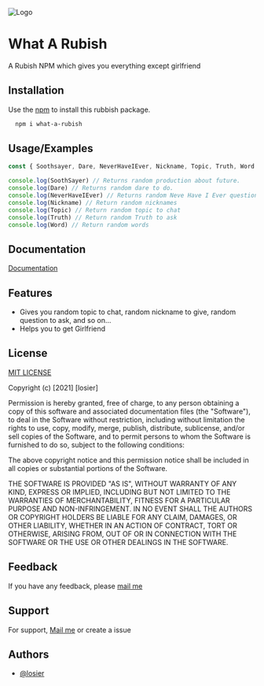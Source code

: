 
![Logo](https://cdn.discordapp.com/attachments/854776194561081354/914064353668517958/Logo.png)
# What A Rubish

A Rubish NPM which gives you everything except girlfriend
## Installation

Use the [npm](https://docs.npmjs.com/) to install this rubbish package.

```bash
  npm i what-a-rubish
```
    
## Usage/Examples

```javascript
const { Soothsayer, Dare, NeverHaveIEver, Nickname, Topic, Truth, Word }; = require('what-a-rubish');

console.log(SoothSayer) // Returns random production about future.
console.log(Dare) // Returns random dare to do.
console.log(NeverHaveIEver) // Returns random Neve Have I Ever question.
console.log(Nickname) // Return random nicknames
console.log(Topic) // Return random topic to chat
console.log(Truth) // Return random Truth to ask
console.log(Word) // Return random words
```


## Documentation

[Documentation](https://github.com/losier/What-A-Rubish/blob/main/README.md)


## Features

- Gives you random topic to chat, random nickname to give, random question to ask, and so on...
- Helps you to get Girlfriend

## License

[MIT LICENSE](https://choosealicense.com/licenses/mit/)

Copyright (c) [2021] [losier]

Permission is hereby granted, free of charge, to any person obtaining a copy
of this software and associated documentation files (the "Software"), to deal
in the Software without restriction, including without limitation the rights
to use, copy, modify, merge, publish, distribute, sublicense, and/or sell
copies of the Software, and to permit persons to whom the Software is
furnished to do so, subject to the following conditions:

The above copyright notice and this permission notice shall be included in all
copies or substantial portions of the Software.

THE SOFTWARE IS PROVIDED "AS IS", WITHOUT WARRANTY OF ANY KIND, EXPRESS OR
IMPLIED, INCLUDING BUT NOT LIMITED TO THE WARRANTIES OF MERCHANTABILITY,
FITNESS FOR A PARTICULAR PURPOSE AND NON-INFRINGEMENT. IN NO EVENT SHALL THE
AUTHORS OR COPYRIGHT HOLDERS BE LIABLE FOR ANY CLAIM, DAMAGES, OR OTHER
LIABILITY, WHETHER IN AN ACTION OF CONTRACT, TORT OR OTHERWISE, ARISING FROM,
OUT OF OR IN CONNECTION WITH THE SOFTWARE OR THE USE OR OTHER DEALINGS IN THE
SOFTWARE.


## Feedback

If you have any feedback, please [mail me](mailto:nishu@duck.com?subject=What_A_Rubish_Feedback)


## Support

For support, [Mail me](mailto:nishu@duck.com?subject=What_A_rubish_Support) or create a issue


## Authors

- [@losier](https://www.github.com/losier)

